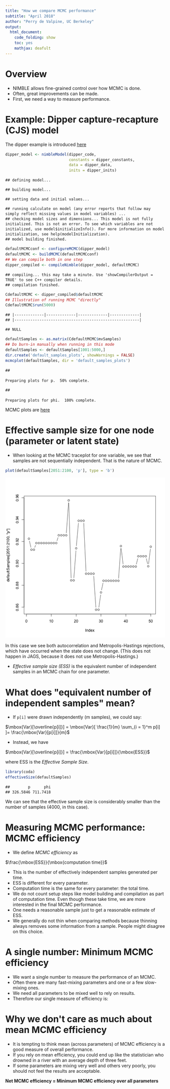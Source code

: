 ```yaml
---
title: "How we compare MCMC performance"
subtitle: "April 2018"
author: "Perry de Valpine, UC Berkeley"
output:
  html_document:
    code_folding: show
    toc: yes
    mathjax: deafult
---
```




# Overview

* NIMBLE allows fine-grained control over how MCMC is done.
* Often, great improvements can be made.
* First, we need a way to measure performance.

# Example: Dipper capture-recapture (CJS) model

The dipper example is introduced [here](../example_CJS_dipper/example_CJS_dipper_slides.html)


```r
dipper_model <- nimbleModel(dipper_code,
                            constants = dipper_constants,
                            data = dipper_data,
                            inits = dipper_inits)
```

```
## defining model...
```

```
## building model...
```

```
## setting data and initial values...
```

```
## running calculate on model (any error reports that follow may simply reflect missing values in model variables) ... 
## checking model sizes and dimensions... This model is not fully initialized. This is not an error. To see which variables are not initialized, use model$initializeInfo(). For more information on model initialization, see help(modelInitialization).
## model building finished.
```

```r
defaultMCMCconf <- configureMCMC(dipper_model)
defaultMCMC <- buildMCMC(defaultMCMCconf)
## We can compile both in one step
dipper_compiled <- compileNimble(dipper_model, defaultMCMC)
```

```
## compiling... this may take a minute. Use 'showCompilerOutput = TRUE' to see C++ compiler details.
## compilation finished.
```

```r
CdefaultMCMC <- dipper_compiled$defaultMCMC
## Illustration of running MCMC "directly"
CdefaultMCMC$run(5000)
```

```
## |-------------|-------------|-------------|-------------|
## |-------------------------------------------------------|
```

```
## NULL
```

```r
defaultSamples <- as.matrix(CdefaultMCMC$mvSamples)
## Do burn-in manually when running in this mode
defaultSamples <- defaultSamples[1001:5000,]
dir.create('default_samples_plots', showWarnings = FALSE)
mcmcplot(defaultSamples, dir = 'default_samples_plots')
```

```
## 
                                                                           
Preparing plots for p.  50% complete.
```

```
## 
                                                                           
Preparing plots for phi.  100% complete.
```


                                                                           

MCMC plots are [here](default_samples_plots/MCMCoutput.html)

# Effective sample size for one node (parameter or latent state)

- When looking at the MCMC traceplot for one variable, we see that
samples are not sequentially independent.  That is the nature of MCMC.


```r
plot(defaultSamples[2051:2100, 'p'], type = 'b') 
```

![plot of chunk zoomed-trace-plot](figure/zoomed-trace-plot-1.png)

In this case we see both autocorrelation and Metropolis-Hastings
rejections, which have occurred when the state does not change.  (This
does not happen in JAGS, because it does not use Metropolis-Hastings.)

- *Effective sample size (ESS)* is the equivalent number of
independent samples in an MCMC chain for one parameter.

# What does "equivalent number of independent samples" mean?

- If `p[i]` were drawn independently (m samples), we could say:

$\mbox{Var}[\overline{p[i]}] = \mbox{Var}[ \frac{1}{m} \sum_{i = 1}^m p[i] ]= \frac{\mbox{Var}[p[i]]}{m}$

- Instead, we have

$\mbox{Var}[\overline{p[i]}] = \frac{\mbox{Var}[p[i]]}{\mbox{ESS}}$

where ESS is the *Effective Sample Size*.


```r
library(coda)
effectiveSize(defaultSamples)
```

```
##        p      phi 
## 326.5846 711.7418
```

We can see that the effective sample size is considerably smaller than the number of samples (4000, in this case).

# Measuring MCMC performance: MCMC efficiency

- We define *MCMC efficiency* as

$\frac{\mbox{ESS}}{\mbox{computation time}}$

- This is the number of effectively independent samples generated per time.
- ESS is different for every parameter.
- Computation time is the same for every parameter: the total time.
- We do not count setup steps like model building and compilation as
  part of computation time.  Even
  though these take time, we are more interested in the final MCMC
  performance.
- One needs a reasonable sample just to get a reasonable estimate of ESS.
- We generally do not thin when comparing methods because thinning always removes some information from a sample.  People might disagree on this choice.

# A single number: Minimum MCMC efficiency

- We want a single number to measure the performance of an MCMC.
- Often there are many fast-mixing parameters and one or a few
slow-mixing ones.
- We need all parameters to be mixed well to rely on results.
- Therefore our single measure of efficiency is:

# Why we don't care as much about mean MCMC efficiency

- It is tempting to think mean (across parameters) of MCMC efficiency is a good measure of overall performance.
- If you rely on mean efficiency, you could end up like the statistician who drowned in a river with an average depth of three feet.
- If some parameters are mixing very well and others very poorly, you should not feel the results are acceptable.

**Net MCMC efficiency = Minimum MCMC efficiency over all parameters**

